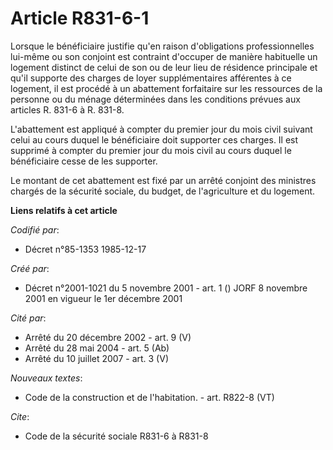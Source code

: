 # Article R831-6-1

Lorsque le bénéficiaire justifie qu'en raison d'obligations professionnelles lui-même ou son conjoint est contraint d'occuper
de manière habituelle un logement distinct de celui de son ou de leur lieu de résidence principale et qu'il supporte des
charges de loyer supplémentaires afférentes à ce logement, il est procédé à un abattement forfaitaire sur les ressources de
la personne ou du ménage déterminées dans les conditions prévues aux articles R. 831-6 à R. 831-8.

L'abattement est appliqué à compter du premier jour du mois civil suivant celui au cours duquel le bénéficiaire doit
supporter ces charges. Il est supprimé à compter du premier jour du mois civil au cours duquel le bénéficiaire cesse de les
supporter.

Le montant de cet abattement est fixé par un arrêté conjoint des ministres chargés de la sécurité sociale, du budget, de
l'agriculture et du logement.

**Liens relatifs à cet article**

_Codifié par_:

  - Décret n°85-1353 1985-12-17

_Créé par_:

  - Décret n°2001-1021 du 5 novembre 2001 - art. 1 () JORF 8 novembre 2001 en vigueur le 1er décembre 2001

_Cité par_:

  - Arrêté du 20 décembre 2002 - art. 9 (V)
  - Arrêté du 28 mai 2004 - art. 5 (Ab)
  - Arrêté du 10 juillet 2007 - art. 3 (V)

_Nouveaux textes_:

  - Code de la construction et de l'habitation. - art. R822-8 (VT)

_Cite_:

  - Code de la sécurité sociale R831-6 à R831-8
